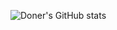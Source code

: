 ![Doner's GitHub stats](https://github-readme-stats.vercel.app/api?username=lucgames12321&show_icons=true&theme=tokyonight&hide_border=true)
